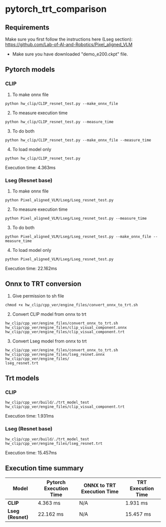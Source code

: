 # pytorch_trt_comparison

## Requirements
Make sure you first follow the instructions here (Lseg section): https://github.com/Lab-of-AI-and-Robotics/Pixel_aligned_VLM

- Make sure you have downloaded "demo_e200.ckpt" file.

## Pytorch models

### CLIP
1. To make onnx file
```
python hw_clip/CLIP_resnet_test.py --make_onnx_file
```
2. To measure execution time
```
python hw_clip/CLIP_resnet_test.py --measure_time
```
3. To do both
```
python hw_clip/CLIP_resnet_test.py --make_onnx_file --measure_time
```
4. To load model only
```
python hw_clip/CLIP_resnet_test.py
```

Execution time: 4.363ms


### Lseg (Resnet base)
1. To make onnx file
```
python Pixel_aligned_VLM/Lseg/Lseg_resnet_test.py
```
2. To measure execution time
```
python Pixel_aligned_VLM/Lseg/Lseg_resnet_test.py --measure_time
```
3. To do both
```
python Pixel_aligned_VLM/Lseg/Lseg_resnet_test.py --make_onnx_file --measure_time
```
4. To load model only
```
python Pixel_aligned_VLM/Lseg/Lseg_resnet_test.py
```

Execution time: 22.162ms

## Onnx to TRT conversion

1. Give permission to sh file
```
chmod +x hw_clip/cpp_ver/engine_files/convert_onnx_to_trt.sh
```
2. Convert CLIP model from onnx to trt
```
hw_clip/cpp_ver/engine_files/convert_onnx_to_trt.sh hw_clip/cpp_ver/engine_files/clip_visual_component.onnx hw_clip/cpp_ver/engine_files/clip_visual_component.trt
```
3. Convert Lseg model from onnx to trt
```
hw_clip/cpp_ver/engine_files/convert_onnx_to_trt.sh hw_clip/cpp_ver/engine_files/lseg_resnet.onnx hw_clip/cpp_ver/engine_files/
lseg_resnet.trt
```

## Trt models

### CLIP
```
hw_clip/cpp_ver/build/./trt_model_test hw_clip/cpp_ver/engine_files/clip_visual_component.trt
```
Execution time: 1.931ms


### Lseg (Resnet base)
```
hw_clip/cpp_ver/build/./trt_model_test hw_clip/cpp_ver/engine_files/lseg_resnet.trt
```
Execution time: 15.457ms


## Execution time summary
| Model           | Pytorch Execution Time | ONNX to TRT Execution Time | TRT Execution Time |
|-----------------|------------------------|----------------------------|---------------------|
| **CLIP**        | 4.363 ms               | N/A                        | 1.931 ms            |
| **Lseg (Resnet)**| 22.162 ms             | N/A                        | 15.457 ms           |